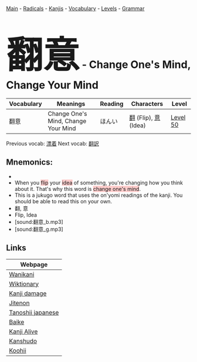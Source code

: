 <style> bigfont {font-size: 100px}</style>
[Main](../README.md) -
[Radicals](../radicals.md) -
[Kanjis](../kanjis.md) -
[Vocabulary](../vocabulary.md) -
[Levels](../levels.md) -
[Grammar](../grammar.md)
# <bigfont> 翻意</bigfont> - Change One's Mind, Change Your Mind 

| Vocabulary | Meanings | Reading | Characters | Level |
| --- | --- | --- | --- | --- |
| 翻意 | Change One's Mind, Change Your Mind | ほんい |  [翻](../kanjis/翻.md) (Flip), [意](../kanjis/意.md) (Idea) | [Level 50](../levels/wk_level50.md) |

Previous vocab: [漂着](漂着.md) Next vocab: [翻訳](翻訳.md) 

## Mnemonics:

* 
* When you <span style="background-color:#ffcccb"> flip</span> your <span style="background-color:#ffcccb"> idea</span> of something, you're changing how you think about it. That's why this word is <span style="background-color:#ffcccb"> change one's mind</span>.
* This is a jukugo word that uses the on'yomi readings of the kanji. You should be able to read this on your own.
* 翻, 意
* Flip, Idea
* [sound:翻意_b.mp3]
* [sound:翻意_g.mp3]


## Links 

| Webpage |
| --- |
| [Wanikani          ](https://www.wanikani.com/kanji/翻意) |
| [Wiktionary        ](https://en.wiktionary.org/wiki/翻意) |
| [Kanji damage      ](http://www.kanjidamage.com/kanji/search?utf8=✓&q=翻意) |
| [Jitenon           ](https://jitenon.com/kanji/翻意) |
| [Tanoshii japanese ](https://www.tanoshiijapanese.com/dictionary/kanji.cfm?k=翻意) |
| [Baike             ](https://baike.baidu.com/item/翻意) |
| [Kanji Alive       ](https://app.kanjialive.com/翻意) |
| [Kanshudo          ](https://www.kanshudo.com/searchmn?q=翻意) |
| [Koohii            ](https://kanji.koohii.com/study/kanji/翻意) |
